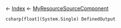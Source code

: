 ← [Index](Api-Index) ← [MyResourceSourceComponent](Sandbox.Game.EntityComponents.MyResourceSourceComponent)

```csharp[float](System.Single) DefinedOutput```